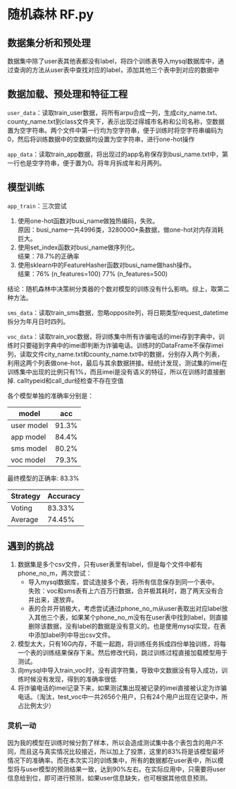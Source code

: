 # 随机森林 RF.py

## 数据集分析和预处理

数据集中除了user表其他表都没有label，将四个训练表导入mysql数据库中，通过查询的方法从user表中查找对应的label，添加其他三个表中到对应的数据中

## 数据加载、预处理和特征工程 

`user_data`：读取train_user数据，将所有arpu合成一列，生成city_name.txt、county_name.txt到class文件夹下，表示出现过得城市名称和公司名称，空数据置为空字符串。两个文件中第一行均为空字符串，便于训练时将空字符串编码为0，然后将训练数据中的空数据均设置为空字符串，进行one-hot操作

`app_data`：读取train_app数据，将出现过的app名称保存到busi_name.txt中，第一行也是空字符串，便于置为0。将年月拆成年和月两列。

## 模型训练

`app_train`：三次尝试
1. 使用one-hot函数对busi_name做独热编码，失败。  
    原因：busi_name一共4996类，3280000+条数据，做one-hot对内存消耗巨大。
2. 使用set_index函数对busi_name做序列化。  
    结果：78.7%的正确率
3. 使用sklearn中的FeatureHasher函数对busi_name做hash操作。  
    结果：76% (n_features=100)  77% (n_features=500)

结论：随机森林中决策树分类器的个数对模型的训练没有什么影响。综上，取第二种方法。

`sms_data`：读取train_sms数据，忽略opposite列，将日期类型request_datetime拆分为年月日时四列。

`voc_data`：读取train_voc数据，将训练集中所有诈骗电话的imei存到字典中，训练时只要碰到字典中的imei即判断为诈骗电话。训练时的DataFrame不保存imei列，读取文件city_name.txt和county_name.txt中的数据，分别存入两个列表，利用这两个列表做one-hot，最后与其余数据拼接。经统计发现，测试集的imei在训练集中出现的比例只有1%，而且imei是没有语义的特征，所以在训练时直接删掉.
calltypeid和call_dur经检查不存在空值

各个模型单独的准确率分别是：   
    
| model      | acc   |
|------------|-------|
| user model | 91.3% |  
| app model  | 84.4% |
| sms model  | 80.2% |  
| voc model  | 79.3% |

最终模型的正确率: 83.3%

| Strategy | Accuracy |
|----------|----------|
| Voting   | 83.33%   |
| Average  | 74.45%   |

## 遇到的挑战

1. 数据集是多个csv文件，只有user表里有label，但是每个文件中都有phone_no_m，两次尝试：
   * 导入mysql数据库，尝试连接多个表，将所有信息保存到同一个表中。  
    失败：voc和sms表有上六百万行数据，合并极其耗时，跑了两天没有合并出来，遂放弃。
   * 表的合并开销极大，考虑尝试通过phone_no_m从user表取出对应label放入其他三个表，如果某个phone_no_m没有在user表中找到label，则直接删除该数据，没有label的数据是没有意义的。也是使用mysql实现，在表中添加label列中导出csv文件。
2. 模型太大，只有16G内存，不能一起跑，将训练任务拆成四份单独训练，将每一个表的训练结果保存下来。然后修改代码，跳过训练过程直接加载模型用于测试。
3. 向mysql中导入train_voc时，没有调字符集，导致中文数据没有导入成功，训练时候没有发现，得到的准确率很低
4. 将诈骗电话的imei记录下来，如果测试集出现被记录的imei直接被认定为诈骗电话。（淘汰，test_voc中一共2656个用户，只有24个用户出现在记录中，所占比例太少）
    

### 灵机一动

因为我的模型在训练时候分割了样本，所以会造成测试集中各个表包含的用户不同，而且这与真实情况比较接近，所以加上了投票，这里的83%将是该模型最坏情况下的准确率。而在本次实习的训练集中，所有的数据都在user表中，所以模型将与user模型的预测结果一致，达到90%左右。在实际应用中，只需要将user信息给到位，即可进行预测，如果user信息缺失，也可根据其他信息预测。
